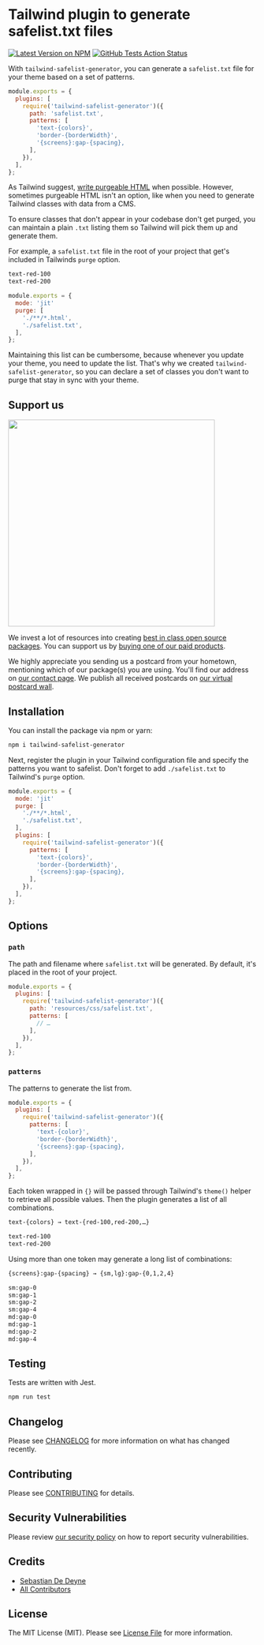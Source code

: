 # Tailwind plugin to generate safelist.txt files

[![Latest Version on NPM](https://img.shields.io/npm/v/tailwind-safelist-generator.svg?style=flat-square)](https://npmjs.com/package/tailwind-safelist-generator)
[![GitHub Tests Action Status](https://img.shields.io/github/workflow/status/spatie/tailwind-safelist-generator/run-tests?label=tests)](https://github.com/spatie/tailwind-safelist-generator/actions?query=workflow%3Arun-tests+branch%3Amain)

With `tailwind-safelist-generator`, you can generate a `safelist.txt` file for your theme based on a set of patterns.

```js
module.exports = {
  plugins: [
    require('tailwind-safelist-generator')({
      path: 'safelist.txt',
      patterns: [
        'text-{colors}',
        'border-{borderWidth}',
        '{screens}:gap-{spacing},
      ],
    }),
  ],
};
```

As Tailwind suggest, [write purgeable HTML](https://tailwindcss.com/docs/optimizing-for-production#writing-purgeable-html) when possible. However, sometimes purgeable HTML isn't an option, like when you need to generate Tailwind classes with data from a CMS.

To ensure classes that don't appear in your codebase don't get purged, you can maintain a plain `.txt` listing them so Tailwind will pick them up and generate them.

For example, a `safelist.txt` file in the root of your project that get's included in Tailwinds `purge` option.

```txt
text-red-100
text-red-200
```

```js
module.exports = {
  mode: 'jit'
  purge: [
    './**/*.html',
    './safelist.txt',
  ],
};
```

Maintaining this list can be cumbersome, because whenever you update your theme, you need to update the list. That's why we created `tailwind-safelist-generator`, so you can declare a set of classes you don't want to purge that stay in sync with your theme.

## Support us

[<img src="https://github-ads.s3.eu-central-1.amazonaws.com/tailwind-safelist-generator.jpg?t=1" width="419px" />](https://spatie.be/github-ad-click/tailwind-safelist-generator)

We invest a lot of resources into creating [best in class open source packages](https://spatie.be/open-source). You can support us by [buying one of our paid products](https://spatie.be/open-source/support-us).

We highly appreciate you sending us a postcard from your hometown, mentioning which of our package(s) you are using. You'll find our address on [our contact page](https://spatie.be/about-us). We publish all received postcards on [our virtual postcard wall](https://spatie.be/open-source/postcards).

## Installation

You can install the package via npm or yarn:

```bash
npm i tailwind-safelist-generator
```

Next, register the plugin in your Tailwind configuration file and specify the patterns you want to safelist. Don't forget to add `./safelist.txt` to Tailwind's `purge` option.

```js
module.exports = {
  mode: 'jit'
  purge: [
    './**/*.html',
    './safelist.txt',
  ],
  plugins: [
    require('tailwind-safelist-generator')({
      patterns: [
        'text-{colors}',
        'border-{borderWidth}',
        '{screens}:gap-{spacing},
      ],
    }),
  ],
};
```

## Options

### `path`

The path and filename where `safelist.txt` will be generated. By default, it's placed in the root of your project.

```js
module.exports = {
  plugins: [
    require('tailwind-safelist-generator')({
      path: 'resources/css/safelist.txt',
      patterns: [
        // …
      ],
    }),
  ],
};
```

### `patterns`

The patterns to generate the list from.

```js
module.exports = {
  plugins: [
    require('tailwind-safelist-generator')({
      patterns: [
        'text-{color}',
        'border-{borderWidth}',
        '{screens}:gap-{spacing},
      ],
    }),
  ],
};
```

Each token wrapped in `{}` will be passed through Tailwind's `theme()` helper to retrieve all possible values. Then the plugin generates a list of all combinations.

```txt
text-{colors} → text-{red-100,red-200,…}

text-red-100
text-red-200
```

Using more than one token may generate a long list of combinations:

```txt
{screens}:gap-{spacing} → {sm,lg}:gap-{0,1,2,4}

sm:gap-0
sm:gap-1
sm:gap-2
sm:gap-4
md:gap-0
md:gap-1
md:gap-2
md:gap-4
```

## Testing

Tests are written with Jest.

```bash
npm run test
```

## Changelog

Please see [CHANGELOG](CHANGELOG.md) for more information on what has changed recently.

## Contributing

Please see [CONTRIBUTING](.github/CONTRIBUTING.md) for details.

## Security Vulnerabilities

Please review [our security policy](../../security/policy) on how to report security vulnerabilities.

## Credits

- [Sebastian De Deyne](https://github.com/sebastiandedeyne)
- [All Contributors](../../contributors)

## License

The MIT License (MIT). Please see [License File](LICENSE.md) for more information.
